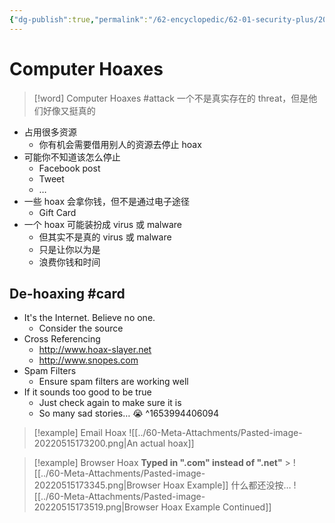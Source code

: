 ```yaml
---
{"dg-publish":true,"permalink":"/62-encyclopedic/62-01-security-plus/20220515172412-computer-hoaxes/","dgHomeLink":true,"dgPassFrontmatter":false}
---
```



# Computer Hoaxes

> [!word] Computer Hoaxes #attack
> 一个不是真实存在的 threat，但是他们好像又挺真的
<!--ID: 1654150838207-->


- 占用很多资源
  - 你有机会需要借用别人的资源去停止 hoax
- 可能你不知道该怎么停止
  - Facebook post
  - Tweet
  - …
- 一些 hoax 会拿你钱，但不是通过电子途径
  - Gift Card
- 一个 hoax 可能装扮成 virus 或 malware
  - 但其实不是真的 virus 或 malware
  - 只是让你以为是
  - 浪费你钱和时间

## De-hoaxing #card

- It's the Internet. Believe no one.
  - Consider the source
- Cross Referencing
  - http://www.hoax-slayer.net
  - http://www.snopes.com
- Spam Filters
  - Ensure spam filters are working well
- If it sounds too good to be true
  - Just check again to make sure it is
  - So many sad stories… 😭
    ^1653994406094

> [!example] Email Hoax
> ![[../60-Meta-Attachments/Pasted-image-20220515173200.png|An actual hoax]]

> [!example] Browser Hoax
> **Typed in ".com" instead of ".net"** > ![[../60-Meta-Attachments/Pasted-image-20220515173345.png|Browser Hoax Example]]
> 什么都还没按…
> ![[../60-Meta-Attachments/Pasted-image-20220515173519.png|Browser Hoax Example Continued]]
